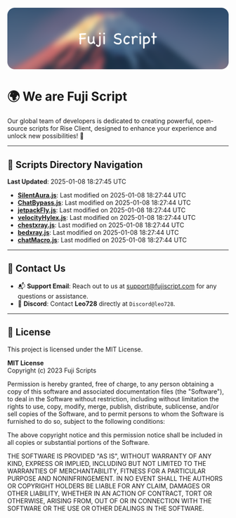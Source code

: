 ![Banner](.github/b.webp)

# 🌍 **We are Fuji Script**

Our global team of developers is dedicated to creating powerful, open-source scripts for Rise Client, designed to enhance your experience and unlock new possibilities! 🌟

---
<!-- SCRIPTS_NAVIGATION_START -->
## 📂 **Scripts Directory Navigation**

**Last Updated**: 2025-01-08 18:27:45 UTC

- **[SilentAura.js](scripts/SilentAura.js)**: Last modified on 2025-01-08 18:27:44 UTC
- **[ChatBypass.js](scripts/ChatBypass.js)**: Last modified on 2025-01-08 18:27:44 UTC
- **[jetpackFly.js](scripts/jetpackFly.js)**: Last modified on 2025-01-08 18:27:44 UTC
- **[velocityHylex.js](scripts/velocityHylex.js)**: Last modified on 2025-01-08 18:27:44 UTC
- **[chestxray.js](scripts/chestxray.js)**: Last modified on 2025-01-08 18:27:44 UTC
- **[bedxray.js](scripts/bedxray.js)**: Last modified on 2025-01-08 18:27:44 UTC
- **[chatMacro.js](scripts/chatMacro.js)**: Last modified on 2025-01-08 18:27:44 UTC

<!-- SCRIPTS_NAVIGATION_END -->

---

## 💬 **Contact Us**  
- 📬 **Support Email**: Reach out to us at [support@fujiscript.com](mailto:support@fujiscript.com) for any questions or assistance.  
- 💬 **Discord**: Contact **Leo728** directly at `Discord@leo728`.

---

## 📜 **License**

This project is licensed under the MIT License.  

**MIT License**  
Copyright (c) 2023 Fuji Scripts  

Permission is hereby granted, free of charge, to any person obtaining a copy of this software and associated documentation files (the "Software"), to deal in the Software without restriction, including without limitation the rights to use, copy, modify, merge, publish, distribute, sublicense, and/or sell copies of the Software, and to permit persons to whom the Software is furnished to do so, subject to the following conditions:  

The above copyright notice and this permission notice shall be included in all copies or substantial portions of the Software.  

THE SOFTWARE IS PROVIDED "AS IS", WITHOUT WARRANTY OF ANY KIND, EXPRESS OR IMPLIED, INCLUDING BUT NOT LIMITED TO THE WARRANTIES OF MERCHANTABILITY, FITNESS FOR A PARTICULAR PURPOSE AND NONINFRINGEMENT. IN NO EVENT SHALL THE AUTHORS OR COPYRIGHT HOLDERS BE LIABLE FOR ANY CLAIM, DAMAGES OR OTHER LIABILITY, WHETHER IN AN ACTION OF CONTRACT, TORT OR OTHERWISE, ARISING FROM, OUT OF OR IN CONNECTION WITH THE SOFTWARE OR THE USE OR OTHER DEALINGS IN THE SOFTWARE.  
